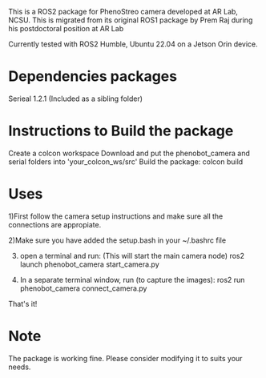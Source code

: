 This is a ROS2 package for PhenoStreo camera developed at AR Lab, NCSU. This is migrated from its original ROS1 package by Prem Raj during his postdoctoral position at AR Lab

Currently tested with ROS2 Humble, Ubuntu 22.04 on a Jetson Orin device.

# Dependencies packages
Serieal 1.2.1 (Included as a sibling folder)

# Instructions to Build the package
Create a colcon workspace Download and put the phenobot_camera and serial folders into 'your_colcon_ws/src' Build the package: colcon build

# Uses 
1)First follow the camera setup instructions and make sure all the connections are appropiate.

2)Make sure you have added the setup.bash in your ~/.bashrc file

3) open a terminal and run: (This will start the main camera node) ros2 launch phenobot_camera start_camera.py

4) In a separate terminal window, run (to capture the images): ros2 run phenobot_camera connect_camera.py

That's it!

# Note 
The package is working fine. Please consider modifying it to suits your needs.
